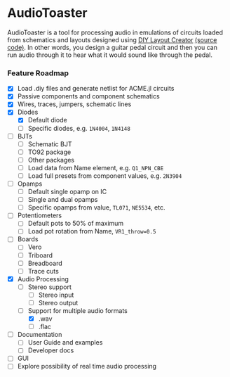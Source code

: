 # AudioToaster

AudioToaster is a tool for processing audio in emulations of circuits loaded from schematics and layouts designed using [DIY Layout Creator](http://diy-fever.com/software/diylc/) [(source code)](https://github.com/bancika/diy-layout-creator). In other words, you design a guitar pedal circuit and then you can run audio through it to hear what it would sound like through the pedal.

### Feature Roadmap

- [x] Load .diy files and generate netlist for ACME.jl circuits
 - [x] Passive components and component schematics
 - [x] Wires, traces, jumpers, schematic lines
 - [x] Diodes
   - [x] Default diode
   - [ ] Specific diodes, e.g. `1N4004`, `1N4148`
 - [ ] BJTs
   - [ ] Schematic BJT
   - [ ] TO92 package
   - [ ] Other packages
   - [ ] Load data from Name element, e.g. `Q1_NPN_CBE`
   - [ ] Load full presets from component values, e.g. `2N3904`
 - [ ] Opamps
   - [ ] Default single opamp on IC
   - [ ] Single and dual opamps
   - [ ] Specific opamps from value, `TL071`, `NE5534`, etc.
 - [ ] Potentiometers
   - [ ] Default pots to 50% of maximum
   - [ ] Load pot rotation from Name, `VR1_throw=0.5`
 - [ ] Boards
   - [ ] Vero
   - [ ] Triboard
   - [ ] Breadboard
   - [ ] Trace cuts
- [x] Audio Processing
  - [ ] Stereo support
    - [ ] Stereo input
    - [ ] Stereo output
  - [ ] Support for multiple audio formats
    - [x] .wav
    - [ ] .flac
- [ ] Documentation
  - [ ] User Guide and examples
  - [ ] Developer docs
- [ ] GUI
- [ ] Explore possibility of real time audio processing

